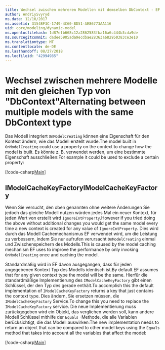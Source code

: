 ```yaml
---
title: Wechsel zwischen mehreren Modellen mit demselben DbContext - EF Core
author: AndriySvyryd
ms.date: 12/10/2017
ms.assetid: 3154BF3C-1749-4C60-8D51-AE86773AA116
uid: core/modeling/dynamic-model
ms.openlocfilehash: 1d87efb668c12a2862583fba16a6c444b3cda9de
ms.sourcegitcommit: dadee5905ada9ecdbae28363a682950383ce3e10
ms.translationtype: MT
ms.contentlocale: de-DE
ms.lasthandoff: 08/27/2018
ms.locfileid: "42994985"
---
```

# <a name="alternating-between-multiple-models-with-the-same-dbcontext-type"></a><span data-ttu-id="d5ba2-102">Wechsel zwischen mehrere Modelle mit den gleichen Typ von "DbContext"</span><span class="sxs-lookup"><span data-stu-id="d5ba2-102">Alternating between multiple models with the same DbContext type</span></span>

<span data-ttu-id="d5ba2-103">Das Modell integriert `OnModelCreating` können eine Eigenschaft für den Kontext ändern, wie das Modell erstellt wurde.</span><span class="sxs-lookup"><span data-stu-id="d5ba2-103">The model built in `OnModelCreating` could use a property on the context to change how the model is built.</span></span> <span data-ttu-id="d5ba2-104">Es könnte z. B. verwendet werden, um eine bestimmte Eigenschaft ausschließen:</span><span class="sxs-lookup"><span data-stu-id="d5ba2-104">For example it could be used to exclude a certain property:</span></span>

[!code-csharp[Main](../../../samples/core/DynamicModel/DynamicContext.cs?name=Class)]

## <a name="imodelcachekeyfactory"></a><span data-ttu-id="d5ba2-105">IModelCacheKeyFactory</span><span class="sxs-lookup"><span data-stu-id="d5ba2-105">IModelCacheKeyFactory</span></span>
<span data-ttu-id="d5ba2-106">Wenn Sie versucht, den oben genannten ohne weitere Änderungen Sie jedoch das gleiche Modell nutzen würden jedes Mal ein neuer Kontext, für jeden Wert von erstellt wird `IgnoreIntProperty`.</span><span class="sxs-lookup"><span data-stu-id="d5ba2-106">However if you tried doing the above without additional changes you would get the same model every time a new context is created for any value of `IgnoreIntProperty`.</span></span> <span data-ttu-id="d5ba2-107">Dies wird durch das Modell Cachemechanismus EF verwendet wird, um die Leistung zu verbessern, indem Sie nur aufrufen verursacht `OnModelCreating` einmal und Zwischenspeichern des Modells.</span><span class="sxs-lookup"><span data-stu-id="d5ba2-107">This is caused by the model caching mechanism EF uses to improve the performance by only invoking `OnModelCreating` once and caching the model.</span></span>

<span data-ttu-id="d5ba2-108">Standardmäßig wird in EF davon ausgegangen, dass für jeden angegebenen Kontext Typ des Modells identisch ist.</span><span class="sxs-lookup"><span data-stu-id="d5ba2-108">By default EF assumes that for any given context type the model will be the same.</span></span> <span data-ttu-id="d5ba2-109">Hierfür die standardmäßige Implementierung des `IModelCacheKeyFactory` gibt einen Schlüssel, der den Typ des gerade enthält.</span><span class="sxs-lookup"><span data-stu-id="d5ba2-109">To accomplish this the default implementation of `IModelCacheKeyFactory` returns a key that just contains the context type.</span></span> <span data-ttu-id="d5ba2-110">Dies ändern, Sie ersetzen müssen, die `IModelCacheKeyFactory` Service.</span><span class="sxs-lookup"><span data-stu-id="d5ba2-110">To change this you need to replace the `IModelCacheKeyFactory` service.</span></span> <span data-ttu-id="d5ba2-111">Die neue Implementierung muss zurückgegeben wird ein Objekt, das verglichen werden soll, kann andere Modell Schlüssel mithilfe der `Equals` -Methode, die alle Variablen berücksichtigt, die das Modell auswirken:</span><span class="sxs-lookup"><span data-stu-id="d5ba2-111">The new implementation needs to return an object that can be compared to other model keys using the `Equals` method that takes into account all the variables that affect the model:</span></span>

[!code-csharp[Main](../../../samples/core/DynamicModel/DynamicModelCacheKeyFactory.cs?name=Class)]
